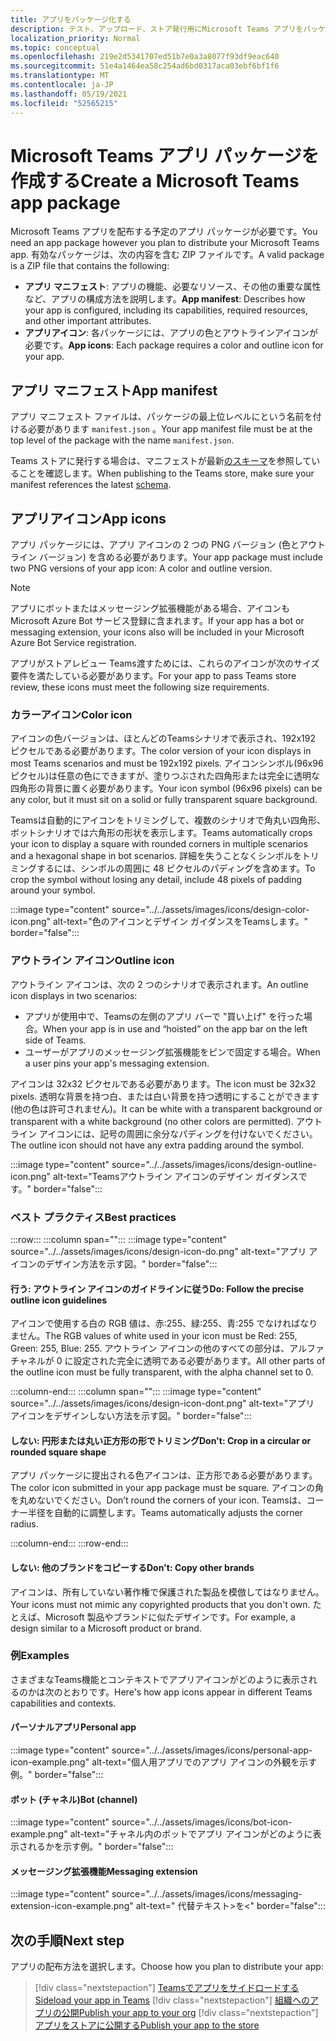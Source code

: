 ```yaml
---
title: アプリをパッケージ化する
description: テスト、アップロード、ストア発行用にMicrosoft Teams アプリをパッケージ化する方法について説明します。
localization_priority: Normal
ms.topic: conceptual
ms.openlocfilehash: 219e2d5341707ed51b7e0a3a8077f93df9eac640
ms.sourcegitcommit: 51e4a1464ea58c254ad6bd0317aca03ebf6bf1f6
ms.translationtype: MT
ms.contentlocale: ja-JP
ms.lasthandoff: 05/19/2021
ms.locfileid: "52565215"
---
```

# <a name="create-a-microsoft-teams-app-package"></a><span data-ttu-id="08296-103">Microsoft Teams アプリ パッケージを作成する</span><span class="sxs-lookup"><span data-stu-id="08296-103">Create a Microsoft Teams app package</span></span>

<span data-ttu-id="08296-104">Microsoft Teams アプリを配布する予定のアプリ パッケージが必要です。</span><span class="sxs-lookup"><span data-stu-id="08296-104">You need an app package however you plan to distribute your Microsoft Teams app.</span></span> <span data-ttu-id="08296-105">有効なパッケージは、次の内容を含む ZIP ファイルです。</span><span class="sxs-lookup"><span data-stu-id="08296-105">A valid package is a ZIP file that contains the following:</span></span>

* <span data-ttu-id="08296-106">**アプリ マニフェスト**: アプリの機能、必要なリソース、その他の重要な属性など、アプリの構成方法を説明します。</span><span class="sxs-lookup"><span data-stu-id="08296-106">**App manifest**: Describes how your app is configured, including its capabilities, required resources, and other important attributes.</span></span>
* <span data-ttu-id="08296-107">**アプリアイコン**: 各パッケージには、アプリの色とアウトラインアイコンが必要です。</span><span class="sxs-lookup"><span data-stu-id="08296-107">**App icons**: Each package requires a color and outline icon for your app.</span></span>

## <a name="app-manifest"></a><span data-ttu-id="08296-108">アプリ マニフェスト</span><span class="sxs-lookup"><span data-stu-id="08296-108">App manifest</span></span>

<span data-ttu-id="08296-109">アプリ マニフェスト ファイルは、パッケージの最上位レベルにという名前を付ける必要があります `manifest.json` 。</span><span class="sxs-lookup"><span data-stu-id="08296-109">Your app manifest file must be at the top level of the package with the name `manifest.json`.</span></span> 

<span data-ttu-id="08296-110">Teams ストアに発行する場合は、マニフェストが最新[のスキーマ](~/resources/schema/manifest-schema.md)を参照していることを確認します。</span><span class="sxs-lookup"><span data-stu-id="08296-110">When publishing to the Teams store, make sure your manifest references the latest [schema](~/resources/schema/manifest-schema.md).</span></span>

## <a name="app-icons"></a><span data-ttu-id="08296-111">アプリアイコン</span><span class="sxs-lookup"><span data-stu-id="08296-111">App icons</span></span>

<span data-ttu-id="08296-112">アプリ パッケージには、アプリ アイコンの 2 つの PNG バージョン (色とアウトライン バージョン) を含める必要があります。</span><span class="sxs-lookup"><span data-stu-id="08296-112">Your app package must include two PNG versions of your app icon: A color and outline version.</span></span>

> [!Note]
> <span data-ttu-id="08296-113">アプリにボットまたはメッセージング拡張機能がある場合、アイコンもMicrosoft Azure Bot サービス登録に含まれます。</span><span class="sxs-lookup"><span data-stu-id="08296-113">If your app has a bot or messaging extension, your icons also will be included in your Microsoft Azure Bot Service registration.</span></span>

<span data-ttu-id="08296-114">アプリがストアレビュー Teams渡すためには、これらのアイコンが次のサイズ要件を満たしている必要があります。</span><span class="sxs-lookup"><span data-stu-id="08296-114">For your app to pass Teams store review, these icons must meet the following size requirements.</span></span>

### <a name="color-icon"></a><span data-ttu-id="08296-115">カラーアイコン</span><span class="sxs-lookup"><span data-stu-id="08296-115">Color icon</span></span>

<span data-ttu-id="08296-116">アイコンの色バージョンは、ほとんどのTeamsシナリオで表示され、192x192 ピクセルである必要があります。</span><span class="sxs-lookup"><span data-stu-id="08296-116">The color version of your icon displays in most Teams scenarios and must be 192x192 pixels.</span></span> <span data-ttu-id="08296-117">アイコンシンボル(96x96 ピクセル)は任意の色にできますが、塗りつぶされた四角形または完全に透明な四角形の背景に置く必要があります。</span><span class="sxs-lookup"><span data-stu-id="08296-117">Your icon symbol (96x96 pixels) can be any color, but it must sit on a solid or fully transparent square background.</span></span>

<span data-ttu-id="08296-118">Teamsは自動的にアイコンをトリミングして、複数のシナリオで角丸い四角形、ボットシナリオでは六角形の形状を表示します。</span><span class="sxs-lookup"><span data-stu-id="08296-118">Teams automatically crops your icon to display a square with rounded corners in multiple scenarios and a hexagonal shape in bot scenarios.</span></span> <span data-ttu-id="08296-119">詳細を失うことなくシンボルをトリミングするには、シンボルの周囲に 48 ピクセルのパディングを含めます。</span><span class="sxs-lookup"><span data-stu-id="08296-119">To crop the symbol without losing any detail, include 48 pixels of padding around your symbol.</span></span>

:::image type="content" source="../../assets/images/icons/design-color-icon.png" alt-text="色のアイコンとデザイン ガイダンスをTeamsします。" border="false":::

### <a name="outline-icon"></a><span data-ttu-id="08296-121">アウトライン アイコン</span><span class="sxs-lookup"><span data-stu-id="08296-121">Outline icon</span></span>

<span data-ttu-id="08296-122">アウトライン アイコンは、次の 2 つのシナリオで表示されます。</span><span class="sxs-lookup"><span data-stu-id="08296-122">An outline icon displays in two scenarios:</span></span>

* <span data-ttu-id="08296-123">アプリが使用中で、Teamsの左側のアプリ バーで "買い上げ" を行った場合。</span><span class="sxs-lookup"><span data-stu-id="08296-123">When your app is in use and “hoisted” on the app bar on the left side of Teams.</span></span>
* <span data-ttu-id="08296-124">ユーザーがアプリのメッセージング拡張機能をピンで固定する場合。</span><span class="sxs-lookup"><span data-stu-id="08296-124">When a user pins your app's messaging extension.</span></span>

<span data-ttu-id="08296-125">アイコンは 32x32 ピクセルである必要があります。</span><span class="sxs-lookup"><span data-stu-id="08296-125">The icon must be 32x32 pixels.</span></span> <span data-ttu-id="08296-126">透明な背景を持つ白、または白い背景を持つ透明にすることができます(他の色は許可されません)。</span><span class="sxs-lookup"><span data-stu-id="08296-126">It can be white with a transparent background or transparent with a white background (no other colors are permitted).</span></span> <span data-ttu-id="08296-127">アウトライン アイコンには、記号の周囲に余分なパディングを付けないでください。</span><span class="sxs-lookup"><span data-stu-id="08296-127">The outline icon should not have any extra padding around the symbol.</span></span>

:::image type="content" source="../../assets/images/icons/design-outline-icon.png" alt-text="Teamsアウトライン アイコンのデザイン ガイダンスです。" border="false":::

### <a name="best-practices"></a><span data-ttu-id="08296-129">ベスト プラクティス</span><span class="sxs-lookup"><span data-stu-id="08296-129">Best practices</span></span>

:::row:::
   :::column span="":::
:::image type="content" source="../../assets/images/icons/design-icon-do.png" alt-text="アプリ アイコンのデザイン方法を示す図。" border="false":::

#### <a name="do-follow-the-precise-outline-icon-guidelines"></a><span data-ttu-id="08296-131">行う: アウトライン アイコンのガイドラインに従う</span><span class="sxs-lookup"><span data-stu-id="08296-131">Do: Follow the precise outline icon guidelines</span></span>

<span data-ttu-id="08296-132">アイコンで使用する白の RGB 値は、赤:255、緑:255、青:255 でなければなりません。</span><span class="sxs-lookup"><span data-stu-id="08296-132">The RGB values of white used in your icon must be Red: 255, Green: 255, Blue: 255.</span></span> <span data-ttu-id="08296-133">アウトライン アイコンの他のすべての部分は、アルファ チャネルが 0 に設定された完全に透明である必要があります。</span><span class="sxs-lookup"><span data-stu-id="08296-133">All other parts of the outline icon must be fully transparent, with the alpha channel set to 0.</span></span>

   :::column-end:::
   :::column span="":::
:::image type="content" source="../../assets/images/icons/design-icon-dont.png" alt-text="アプリ アイコンをデザインしない方法を示す図。" border="false":::

#### <a name="dont-crop-in-a-circular-or-rounded-square-shape"></a><span data-ttu-id="08296-135">しない: 円形または丸い正方形の形でトリミング</span><span class="sxs-lookup"><span data-stu-id="08296-135">Don't: Crop in a circular or rounded square shape</span></span>

<span data-ttu-id="08296-136">アプリ パッケージに提出される色アイコンは、正方形である必要があります。</span><span class="sxs-lookup"><span data-stu-id="08296-136">The color icon submitted in your app package must be square.</span></span> <span data-ttu-id="08296-137">アイコンの角を丸めないでください。</span><span class="sxs-lookup"><span data-stu-id="08296-137">Don’t round the corners of your icon.</span></span> <span data-ttu-id="08296-138">Teamsは、コーナー半径を自動的に調整します。</span><span class="sxs-lookup"><span data-stu-id="08296-138">Teams automatically adjusts the corner radius.</span></span>

   :::column-end:::
:::row-end:::

#### <a name="dont-copy-other-brands"></a><span data-ttu-id="08296-139">しない: 他のブランドをコピーする</span><span class="sxs-lookup"><span data-stu-id="08296-139">Don't: Copy other brands</span></span>

<span data-ttu-id="08296-140">アイコンは、所有していない著作権で保護された製品を模倣してはなりません。</span><span class="sxs-lookup"><span data-stu-id="08296-140">Your icons must not mimic any copyrighted products that you don't own.</span></span> <span data-ttu-id="08296-141">たとえば、Microsoft 製品やブランドに似たデザインです。</span><span class="sxs-lookup"><span data-stu-id="08296-141">For example, a design similar to a Microsoft product or brand.</span></span>

### <a name="examples"></a><span data-ttu-id="08296-142">例</span><span class="sxs-lookup"><span data-stu-id="08296-142">Examples</span></span>

<span data-ttu-id="08296-143">さまざまなTeams機能とコンテキストでアプリアイコンがどのように表示されるのかは次のとおりです。</span><span class="sxs-lookup"><span data-stu-id="08296-143">Here's how app icons appear in different Teams capabilities and contexts.</span></span>

#### <a name="personal-app"></a><span data-ttu-id="08296-144">パーソナルアプリ</span><span class="sxs-lookup"><span data-stu-id="08296-144">Personal app</span></span>

:::image type="content" source="../../assets/images/icons/personal-app-icon-example.png" alt-text="個人用アプリでのアプリ アイコンの外観を示す例。" border="false":::

#### <a name="bot-channel"></a><span data-ttu-id="08296-146">ボット (チャネル)</span><span class="sxs-lookup"><span data-stu-id="08296-146">Bot (channel)</span></span>

:::image type="content" source="../../assets/images/icons/bot-icon-example.png" alt-text="チャネル内のボットでアプリ アイコンがどのように表示されるかを示す例。" border="false":::

#### <a name="messaging-extension"></a><span data-ttu-id="08296-148">メッセージング拡張機能</span><span class="sxs-lookup"><span data-stu-id="08296-148">Messaging extension</span></span>

:::image type="content" source="../../assets/images/icons/messaging-extension-icon-example.png" alt-text=" 代替テキスト>を<" border="false":::

## <a name="next-step"></a><span data-ttu-id="08296-150">次の手順</span><span class="sxs-lookup"><span data-stu-id="08296-150">Next step</span></span>

<span data-ttu-id="08296-151">アプリの配布方法を選択します。</span><span class="sxs-lookup"><span data-stu-id="08296-151">Choose how you plan to distribute your app:</span></span>

> [!div class="nextstepaction"]
> [<span data-ttu-id="08296-152">Teamsでアプリをサイドロードする</span><span class="sxs-lookup"><span data-stu-id="08296-152">Sideload your app in Teams</span></span>](~/concepts/deploy-and-publish/apps-upload.md)
> [!div class="nextstepaction"]
> [<span data-ttu-id="08296-153">組織へのアプリの公開</span><span class="sxs-lookup"><span data-stu-id="08296-153">Publish your app to your org</span></span>](/MicrosoftTeams/tenant-apps-catalog-teams?toc=/microsoftteams/platform/toc.json&bc=/MicrosoftTeams/breadcrumb/toc.json)
> [!div class="nextstepaction"]
> [<span data-ttu-id="08296-154">アプリをストアに公開する</span><span class="sxs-lookup"><span data-stu-id="08296-154">Publish your app to the store</span></span>](~/concepts/deploy-and-publish/appsource/publish.md)

